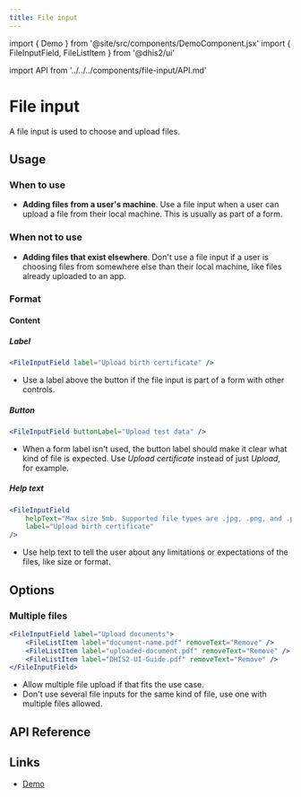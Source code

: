 ```yaml
---
title: File input
---
```


import { Demo } from '@site/src/components/DemoComponent.jsx'
import { FileInputField, FileListItem } from '@dhis2/ui'

import API from '../../../components/file-input/API.md'

# File input

A file input is used to choose and upload files.

<Demo>
    <FileInputField
    helpText="Max size 5mb. Supported file types are .jpg, .png, and .pdf."
    label="Upload birth certificate"
    />
</Demo>

## Usage

### When to use

-   **Adding files from a user's machine**. Use a file input when a user can upload a file from their local machine. This is usually as part of a form.

### When not to use

-   **Adding files that exist elsewhere**. Don't use a file input if a user is choosing files from somewhere else than their local machine, like files already uploaded to an app.

### Format

#### Content

##### Label

<Demo>
    <FileInputField
    label="Upload birth certificate"
    />
</Demo>

```jsx
<FileInputField label="Upload birth certificate" />
```

-   Use a label above the button if the file input is part of a form with other controls.

##### Button

<Demo>
    <FileInputField
    buttonLabel="Upload test data"
    />
</Demo>

```jsx
<FileInputField buttonLabel="Upload test data" />
```

-   When a form label isn't used, the button label should make it clear what kind of file is expected. Use _Upload certificate_ instead of just _Upload_, for example.

##### Help text

<Demo>
    <FileInputField
    helpText="Max size 5mb. Supported file types are .jpg, .png, and .pdf."
    label="Upload birth certificate"
    />
</Demo>

```jsx
<FileInputField
    helpText="Max size 5mb. Supported file types are .jpg, .png, and .pdf."
    label="Upload birth certificate"
/>
```

-   Use help text to tell the user about any limitations or expectations of the files, like size or format.

## Options

### Multiple files

<Demo>
    <FileInputField label="Upload documents">
        <FileListItem label="document-name.pdf" removeText="Remove"/>
        <FileListItem label="uploaded-document.pdf" removeText="Remove"/>
        <FileListItem label="DHIS2-UI-Guide.pdf" removeText="Remove"/>
    </FileInputField>
</Demo>

```jsx
<FileInputField label="Upload documents">
    <FileListItem label="document-name.pdf" removeText="Remove" />
    <FileListItem label="uploaded-document.pdf" removeText="Remove" />
    <FileListItem label="DHIS2-UI-Guide.pdf" removeText="Remove" />
</FileInputField>
```

-   Allow multiple file upload if that fits the use case.
-   Don't use several file inputs for the same kind of file, use one with multiple files allowed.

## API Reference

<API />

## Links

-   [Demo](/demo/?path=/story/file-input--default)
